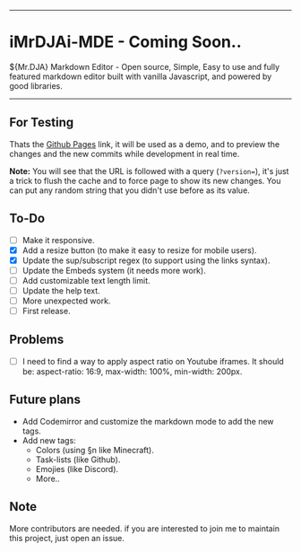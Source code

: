 ***
# iMrDJAi-MDE - Coming Soon..
${Mr.DJA} Markdown Editor - Open source, Simple, Easy to use and fully featured markdown editor built with vanilla Javascript, and powered by good libraries.
***
## For Testing
Thats the [Github Pages](https://imrdjai.github.io/iMrDJAi-MDE/?version=) link, it will be used as a demo, and to preview the changes and the new commits while development in real time.

**Note:** You will see that the URL is followed with a query (`?version=`), it's just a trick to flush the cache and to force page to show its new changes. You can put any random string that you didn't use before as its value.
## To-Do
- [ ] Make it responsive.
- [x] Add a resize button (to make it easy to resize for mobile users).
- [x] Update the sup/subscript regex (to support using the links syntax).
- [ ] Update the Embeds system (it needs more work).
- [ ] Add customizable text length limit.
- [ ] Update the help text.
- [ ] More unexpected work.
- [ ] First release.
## Problems
- [ ] I need to find a way to apply aspect ratio on Youtube iframes. It should be: aspect-ratio: 16:9, max-width: 100%, min-width: 200px.
## Future plans
- Add Codemirror and customize the markdown mode to add the new tags.
- Add new tags:
  - Colors (using §n like Minecraft).
  - Task-lists (like Github).
  - Emojies (like Discord).
  - More..
## Note
More contributors are needed. if you are interested to join me to maintain this project, just open an issue.
